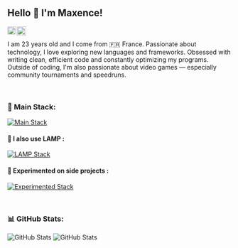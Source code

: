 ## Hello 👋 I'm Maxence!

<a href='https://www.linkedin.com/in/maxence-noizet-2a4a2526b/'><img align='left' alt="linkedin" src="https://cdn.jsdelivr.net/gh/devicons/devicon@latest/icons/linkedin/linkedin-original.svg" height='18px'/></a>
<a href='https://mqxewww.dev/'><img align='left' alt="portfolio" src="https://astro.build/assets/press/astro-icon-light-gradient.svg" height='21px'/></a><br>

I am 23 years old and I come from 🇫🇷 France. Passionate about technology, I love exploring new languages and frameworks. Obsessed with writing clean, efficient code and constantly optimizing my programs. Outside of coding, I'm also passionate about video games — especially community tournaments and speedruns.

<br>

### 🔨 Main Stack:
[![Main Stack](https://skillicons.dev/icons?i=typescript,nextjs,tailwindcss,nestjs,webstorm,docker)](https://skillicons.dev)

#### 🔨 I also use LAMP :
[![LAMP Stack](https://skillicons.dev/icons?i=linux,ubuntu,mysql,php)](https://skillicons.dev)

#### 🔬 Experimented on side projects :
[![Experimented Stack](https://skillicons.dev/icons?i=astro,angular,java,python,dotnet,mongodb)](https://skillicons.dev)

<br>

### 📊 GitHub Stats:

![GitHub Stats](https://streak-stats.demolab.com?user=mqxewww&theme=tokyonight&hide_border=true)
![GitHub Stats](https://github-readme-stats.vercel.app/api/top-langs/?username=mqxewww&theme=tokyonight&show_icons=true&hide_border=true&layout=compact)
